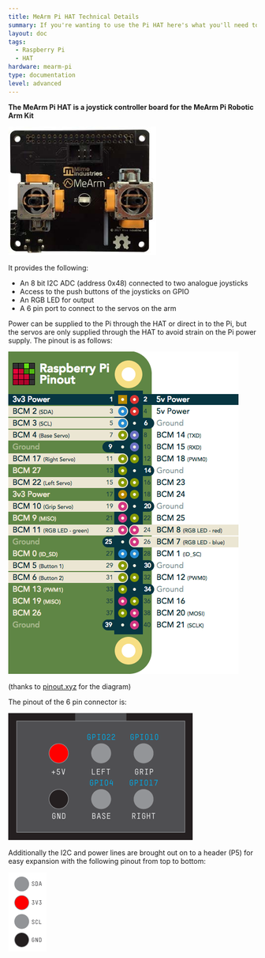 ```yaml
---
title: MeArm Pi HAT Technical Details
summary: If you're wanting to use the Pi HAT here's what you'll need to know
layout: doc
tags:
  - Raspberry Pi
  - HAT
hardware: mearm-pi
type: documentation
level: advanced
---
```


**The MeArm Pi HAT is a joystick controller board for the MeArm Pi Robotic Arm Kit**

![Pinout](/assets/docs/mearm-pi-hat-technical-details/pi-hat.jpg)

It provides the following:

 * An 8 bit I2C ADC (address 0x48) connected to two analogue joysticks
 * Access to the push buttons of the joysticks on GPIO
 * An RGB LED for output
 * A 6 pin port to connect to the servos on the arm

Power can be supplied to the Pi through the HAT or direct in to the Pi, but the servos are only supplied through the HAT to avoid strain on the Pi power supply. The pinout is as follows:

![Pinout](/assets/docs/mearm-pi-hat-technical-details/pinout.gif)

(thanks to [pinout.xyz](http://pinout.xyz) for the diagram)

The pinout of the 6 pin connector is:

![Pinout](/assets/docs/mearm-pi-hat-technical-details/pinout2.gif)

Additionally the I2C and power lines are brought out on to a header (P5) for easy expansion with the following pinout from top to bottom:

![Pinout](/assets/docs/mearm-pi-hat-technical-details/pinout3.gif)
